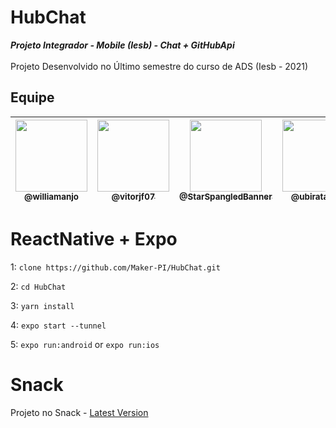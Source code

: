 # HubChat
***Projeto Integrador - Mobile (Iesb) - Chat + GitHubApi*** <br> <br>
Projeto Desenvolvido no Último semestre do curso de ADS (Iesb - 2021) <br>

## Equipe

| [<img src="https://avatars3.githubusercontent.com/u/69880957?s=460&u=c9dbe7e8864c185939a48881523f751b1200f838&v=4" width="115"><br><sub>@williamanjo</sub>](https://github.com/williamanjo) | [<img src="https://avatars.githubusercontent.com/u/69884404?v=4" width="115"><br><sub>@vitorjf07</sub>](https://github.com/vitorjf07) | [<img src="https://avatars.githubusercontent.com/u/67032027?v=4" width="115"><br><sub>@StarSpangledBanner</sub>](https://github.com/StarSpangledBanner) | [<img src="https://avatars.githubusercontent.com/u/69194011?v=4" width="115"><br><sub>@ubiratanlsc</sub>](https://github.com/ubiratanlsc) | [<img src="https://avatars.githubusercontent.com/u/70604266?v=4" width="115"><br><sub>@Flipjone</sub>](https://github.com/Flipjone) |
| :---------------------------------------------------------------------------------------------------------------------------------------------------------------------------------------: | :-------------------------------------------------------------------------------------------------------------------------------------------------------------------------------------------: | :-------------------------------------------------------------------------------------------------------------------------------------------------------------------------------------: | :-----------------------------------------------------------------------------------------------------------------------------------------------------------------------------------------: | :----------------------------------------------------------------------------------------------------------------------------------------------: | 

# ReactNative + Expo <br>

1: ```clone https://github.com/Maker-PI/HubChat.git```

2: ```cd HubChat```

3: ```yarn install```

4: ```expo start --tunnel```

5: ```expo run:android``` or ```expo run:ios```

# Snack <br>

Projeto no Snack - [Latest Version](snack.expo.io/@williamanjo/hubchat-integrando)




